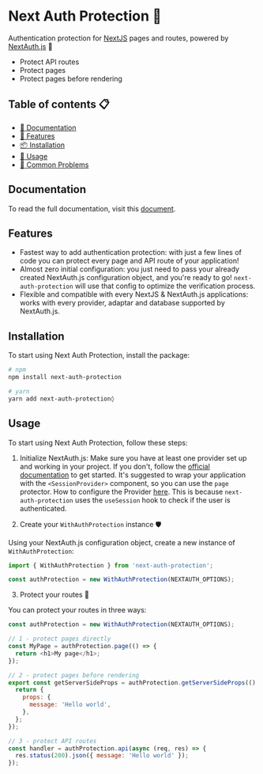 # Next Auth Protection 🔐

Authentication protection for [NextJS](https://nextjs.org/) pages and routes, powered by [NextAuth.js](https://next-auth.js.org/) 🚀

- Protect API routes
- Protect pages
- Protect pages before rendering

## Table of contents 📋

- [📝 Documentation](#documentation)
- [🚀 Features](#features)
- [📦 Installation](#installation)
- [🔧 Usage](#usage)
- [🐞 Common Problems](#common-problems)

## Documentation

To read the full documentation, visit this [document](https://github.com/llapenna/next-auth-protection/tree/main/docs).

## Features

- Fastest way to add authentication protection: with just a few lines of code you can protect every page and API route of your application!
- Almost zero initial configuration: you just need to pass your already created NextAuth.js configuration object, and you're ready to go! `next-auth-protection` will use that config to optimize the verification process.
- Flexible and compatible with every NextJS & NextAuth.js applications: works with every provider, adaptar and database supported by NextAuth.js.

## Installation

To start using Next Auth Protection, install the package:

```bash
# npm
npm install next-auth-protection

# yarn
yarn add next-auth-protection◊
```

## Usage

To start using Next Auth Protection, follow these steps:

1. Initialize NextAuth.js:
Make sure you have at least one provider set up and working in your project. If you don't, follow the [official documentation](https://next-auth.js.org/getting-started/example) to get started. It's suggested to wrap your application with the `<SessionProvider>` component, so you can use the `page` protector. How to configure the Provider [here](https://next-auth.js.org/getting-started/example#configure-shared-session-state). This is because `next-auth-protection` uses the `useSession` hook to check if the user is authenticated.

2. Create your `WithAuthProtection` instance 🛡️

Using your NextAuth.js configuration object, create a new instance of `WithAuthProtection`:

```js
import { WithAuthProtection } from 'next-auth-protection';

const authProtection = new WithAuthProtection(NEXTAUTH_OPTIONS);
```

3. Protect your routes 🔐

You can protect your routes in three ways:

```js
const authProtection = new WithAuthProtection(NEXTAUTH_OPTIONS);

// 1 - protect pages directly
const MyPage = authProtection.page(() => {
  return <h1>My page</h1>;
});

// 2 - protect pages before rendering
export const getServerSideProps = authProtection.getServerSideProps(() => {
  return {
    props: {
      message: 'Hello world',
    },
  };
});

// 3 - protect API routes
const handler = authProtection.api(async (req, res) => {
  res.status(200).json({ message: 'Hello world' });
});
```

